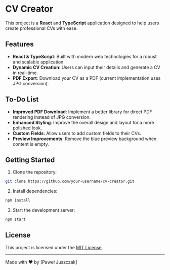 # CV Creator

This project is a **React** and **TypeScript** application designed to help users create professional CVs with ease.

## Features

- **React & TypeScript**: Built with modern web technologies for a robust and scalable application.
- **Dynamic CV Creation**: Users can input their details and generate a CV in real-time.
- **PDF Export**: Download your CV as a PDF (current implementation uses JPG conversion).

## To-Do List

- **Improved PDF Download**: Implement a better library for direct PDF rendering instead of JPG conversion.
- **Enhanced Styling**: Improve the overall design and layout for a more polished look.
- **Custom Fields**: Allow users to add custom fields to their CVs.
- **Preview Improvements**: Remove the blue preview background when content is empty.

## Getting Started

1. Clone the repository:

```bash
git clone https://github.com/your-username/cv-creator.git
```

2. Install dependencies:

```bash
npm install
```

3. Start the development server:

```bash
npm start
```

## License

This project is licensed under the [MIT License](LICENSE).

---

Made with ❤️ by [Paweł Juszczak]
